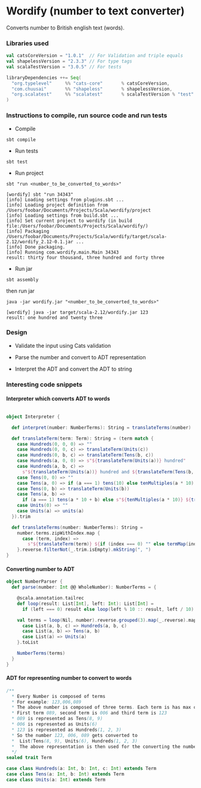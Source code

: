 # Wordify (number to text converter)

Converts number to British english text (words).

### Libraries used

```scala
val catsCoreVersion = "1.0.1"  // For Validation and triple equals
val shapelessVersion = "2.3.3" // For type tags
val scalaTestVersion = "3.0.5" // For tests

libraryDependencies ++= Seq(
  "org.typelevel"     %% "cats-core"       % catsCoreVersion,
  "com.chuusai"       %% "shapeless"       % shapelessVersion,
  "org.scalatest"     %% "scalatest"       % scalaTestVersion % "test"
)
```

### Instructions to compile, run source code and run tests

- Compile

```
sbt compile
```

- Run tests

```
sbt test
```

- Run project

```
sbt "run <number_to_be_converted_to_words>"
```

```
[wordify] sbt "run 34343"
[info] Loading settings from plugins.sbt ...
[info] Loading project definition from /Users/foobar/Documents/Projects/Scala/wordify/project
[info] Loading settings from build.sbt ...
[info] Set current project to wordify (in build file:/Users/foobar/Documents/Projects/Scala/wordify/)
[info] Packaging /Users/foobar/Documents/Projects/Scala/wordify/target/scala-2.12/wordify_2.12-0.1.jar ...
[info] Done packaging.
[info] Running com.wordify.main.Main 34343
result: thirty four thousand, three hundred and forty three
```

- Run jar

```
sbt assembly
```

then run jar

```
java -jar wordify.jar "<number_to_be_converted_to_words>"
```


```
[wordify] java -jar target/scala-2.12/wordify.jar 123
result: one hundred and twenty three
```

### Design

- Validate the input using Cats validation

- Parse the number and convert to ADT representation

- Interpret the ADT and convert the ADT to string


### Interesting code snippets

#### Interpreter which converts ADT to words

```scala

object Interpreter {

  def interpret(number: NumberTerms): String = translateTerms(number)

  def translateTerm(term: Term): String = (term match {
    case Hundreds(0, 0, 0) => ""
    case Hundreds(0, 0, c) => translateTerm(Units(c))
    case Hundreds(0, b, c) => translateTerm(Tens(b, c))
    case Hundreds(a, 0, 0) => s"${translateTerm(Units(a))} hundred"
    case Hundreds(a, b, c) =>
      s"${translateTerm(Units(a))} hundred and ${translateTerm(Tens(b, c))}"
    case Tens(0, 0) => ""
    case Tens(a, 0) => if (a === 1) tens(10) else tenMultiples(a * 10)
    case Tens(0, b) => translateTerm(Units(b))
    case Tens(a, b) =>
      if (a === 1) tens(a * 10 + b) else s"${tenMultiples(a * 10)} ${translateTerm(Units(b))}"
    case Units(0) => ""
    case Units(a) => units(a)
  }).trim

  def translateTerms(number: NumberTerms): String =
    number.terms.zipWithIndex.map {
      case (term, index) =>
        s"${translateTerm(term)} ${if (index === 0) "" else termMap(index)}".trim
    }.reverse.filterNot(_.trim.isEmpty).mkString(", ")
}

```
#### Converting number to ADT

```scala
object NumberParser {
  def parse(number: Int @@ WholeNumber): NumberTerms = {

    @scala.annotation.tailrec
    def loop(result: List[Int], left: Int): List[Int] =
      if (left === 0) result else loop(left % 10 :: result, left / 10)

    val terms = loop(Nil, number).reverse.grouped(3).map(_.reverse).map {
      case List(a, b, c) => Hundreds(a, b, c)
      case List(a, b) => Tens(a, b)
      case List(a) => Units(a)
    }.toList

    NumberTerms(terms)
  }
}

```


#### ADT for representing number to convert to words

```scala
/**
  * Every Number is composed of terms
  * For example: 123,006,089
  * The above number is composed of three terms. Each term is has max of 3 digits
  * First term 089, second term is 006 and third term is 123
  * 089 is represented as Tens(8, 9)
  * 006 is represented as Units(6)
  * 123 is represented as Hundreds(1, 2, 3)
  * So the number 123, 006, 089 gets converted to
  *  List(Tens(8, 9), Units(6), Hundreds(1, 2, 3)
  *  The above representation is then used for the converting the number to text
  */
sealed trait Term

case class Hundreds(a: Int, b: Int, c: Int) extends Term
case class Tens(a: Int, b: Int) extends Term
case class Units(a: Int) extends Term

```